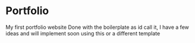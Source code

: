 # Portfolio
My first portfolio website
Done with the boilerplate as id call it, I have a few ideas and will implement soon using this or a different template